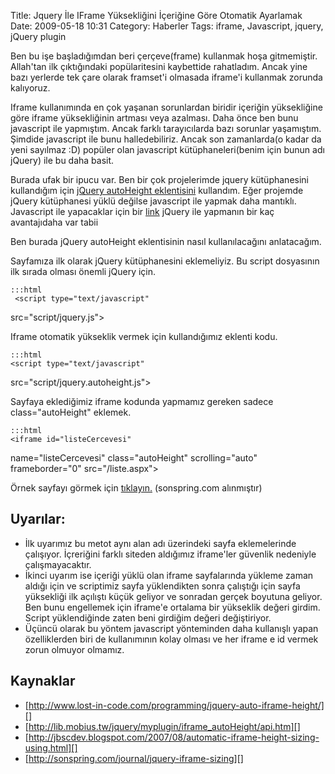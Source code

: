 Title: Jquery İle IFrame Yüksekliğini İçeriğine Göre Otomatik Ayarlamak
Date: 2009-05-18 10:31
Category: Haberler
Tags: iframe, Javascript, jquery, jQuery plugin

Ben bu işe başladığımdan beri çerçeve(frame) kullanmak hoşa gitmemiştir.
Allah'tan ilk çıktığındaki popülaritesini kaybettide rahatladım. Ancak
yine bazı yerlerde tek çare olarak framset'i olmasada iframe'i kullanmak
zorunda kalıyoruz.

Iframe kullanımında en çok yaşanan sorunlardan biridir içeriğin
yüksekliğine göre iframe yüksekliğinin artması veya azalması. Daha önce
ben bunu javascript ile yapmıştım. Ancak farklı tarayıcılarda bazı
sorunlar yaşamıştım. Şimdide javascript ile bunu halledebiliriz. Ancak
son zamanlarda(o kadar da yeni sayılmaz :D) popüler olan javascript
kütüphaneleri(benim için bunun adı jQuery) ile bu daha basit.

Burada ufak bir ipucu var. Ben bir çok projelerimde jquery kütüphanesini
kullandığım için [jQuery autoHeight eklentisini][] kullandım. Eğer
projemde jQuery kütüphanesi yüklü değilse javascript ile yapmak daha
mantıklı. Javascript ile yapacaklar için bir [link][] jQuery ile
yapmanın bir kaç avantajıdaha var tabii

Ben burada jQuery autoHeight eklentisinin nasıl kullanılacağını
anlatacağım.

Sayfamıza ilk olarak jQuery kütüphanesini eklemeliyiz. Bu script
dosyasının ilk sırada olması önemli jQuery için.

	:::html
	 <script type="text/javascript"
src="script/jquery.js"></script> 

Iframe otomatik yükseklik vermek için kullandığımız eklenti kodu.

	:::html
	<script type="text/javascript"
src="script/jquery.autoheight.js"></script>

Sayfaya eklediğimiz iframe kodunda yapmamız gereken sadece
class="autoHeight" eklemek.

	:::html
	<iframe id="listeCercevesi"
name="listeCercevesi" class="autoHeight" scrolling="auto"
frameborder="0" src="/liste.aspx"></iframe>

Örnek sayfayı görmek için [tıklayın.][] (sonspring.com alınmıştır)

## Uyarılar:

-   İlk uyarımız bu metot aynı alan adı üzerindeki sayfa eklemelerinde
    çalışıyor. İçreriğini farklı siteden aldığımız iframe'ler güvenlik
    nedeniyle çalışmayacaktır.
-   İkinci uyarım ise içeriği yüklü olan iframe sayfalarında yükleme
    zaman aldığı için ve scriptimiz sayfa yüklendikten sonra çalıştığı
    için sayfa yüksekliği ilk açılıştı küçük geliyor ve sonradan gerçek
    boyutuna geliyor. Ben bunu engellemek için iframe'e ortalama bir
    yükseklik değeri girdim. Script yüklendiğinde zaten beni girdiğim
    değeri değiştiriyor.
-   Üçüncü olarak bu yöntem javascript yönteminden daha kullanışlı yapan
    özelliklerden biri de kullanımının kolay olması ve her iframe e id
    vermek zorun olmuyor olmamız.

## Kaynaklar

-   [http://www.lost-in-code.com/programming/jquery-auto-iframe-height/][]
-   [http://lib.mobius.tw/jquery/myplugin/iframe_autoHeight/api.htm][]
-   [http://jbscdev.blogspot.com/2007/08/automatic-iframe-height-sizing-using.html][]
-   [http://sonspring.com/journal/jquery-iframe-sizing][]

</p>

  [jQuery autoHeight eklentisini]: http://lib.mobius.tw/jquery/myplugin/iframe_autoHeight/api.htm
    "jQuery autoHeight eklentisini"
  [link]: http://www.dynamicdrive.com/dynamicindex17/iframessi2.htm
    "link"
  [tıklayın.]: /dokumanlar/iframe_code/index.html
  [http://www.lost-in-code.com/programming/jquery-auto-iframe-height/]: http://www.lost-in-code.com/programming/jquery-auto-iframe-height/
    "http://www.lost-in-code.com/programming/jquery-auto-iframe-height/"
  [http://lib.mobius.tw/jquery/myplugin/iframe_autoHeight/api.htm]: http://lib.mobius.tw/jquery/myplugin/iframe_autoHeight/api.htm
    "http://lib.mobius.tw/jquery/myplugin/iframe_autoHeight/api.htm"
  [http://jbscdev.blogspot.com/2007/08/automatic-iframe-height-sizing-using.html]: http://jbscdev.blogspot.com/2007/08/automatic-iframe-height-sizing-using.html
    "http://jbscdev.blogspot.com/2007/08/automatic-iframe-height-sizing-using.html"
  [http://sonspring.com/journal/jquery-iframe-sizing]: http://sonspring.com/journal/jquery-iframe-sizing
    "http://sonspring.com/journal/jquery-iframe-sizing"
